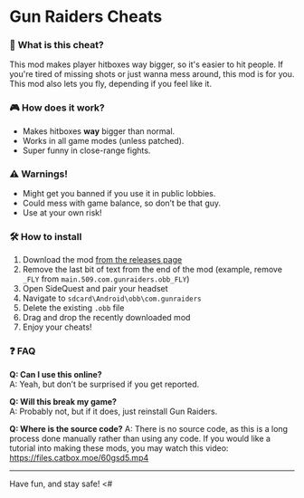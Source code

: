 # Gun Raiders Cheats

### 📌 **What is this cheat?**  
This mod makes player hitboxes way bigger, so it's easier to hit people. If you're tired of missing shots or just wanna mess around, this mod is for you. This mod also lets you fly, depending if you feel like it. 

### 🎮 **How does it work?**  
- Makes hitboxes **way** bigger than normal.  
- Works in all game modes (unless patched).
- Super funny in close-range fights.

### ⚠️ **Warnings!** 
- Might get you banned if you use it in public lobbies.  
- Could mess with game balance, so don’t be that guy.  
- Use at your own risk! 

### 🛠 **How to install**  
1. Download the mod [from the releases page](https://github.com/iiDk-the-actual/GunRaidersCheats/releases/latest)
2. Remove the last bit of text from the end of the mod (example, remove `_FLY` from `main.509.com.gunraiders.obb_FLY`)
3. Open SideQuest and pair your headset
4. Navigate to `sdcard\Android\obb\com.gunraiders`
5. Delete the existing `.obb` file
6. Drag and drop the recently downloaded mod
7. Enjoy your cheats!

### ❓ **FAQ**  
**Q: Can I use this online?**  
A: Yeah, but don’t be surprised if you get reported.  

**Q: Will this break my game?**  
A: Probably not, but if it does, just reinstall Gun Raiders.  

**Q: Where is the source code?**
A: There is no source code, as this is a long process done manually rather than using any code. If you would like a tutorial into making these mods, you may watch this video: https://files.catbox.moe/60gsd5.mp4

---

Have fun, and stay safe! <#
